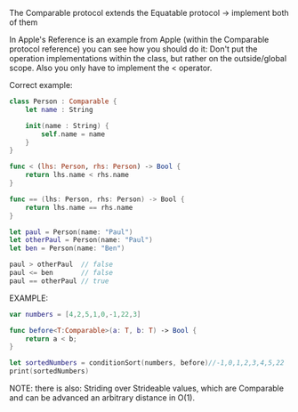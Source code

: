 
The Comparable protocol extends the Equatable protocol -> implement both of them

In Apple's Reference is an example from Apple (within the Comparable protocol reference) you can see how you should do it: Don't put the operation implementations within the class, but rather on the outside/global scope. Also you only have to implement the < operator.

Correct example:


```swift
class Person : Comparable {
    let name : String

    init(name : String) {
        self.name = name
    }
}

func < (lhs: Person, rhs: Person) -> Bool {
    return lhs.name < rhs.name
}

func == (lhs: Person, rhs: Person) -> Bool {
    return lhs.name == rhs.name
}

let paul = Person(name: "Paul")
let otherPaul = Person(name: "Paul")
let ben = Person(name: "Ben")

paul > otherPaul  // false
paul <= ben       // false
paul == otherPaul // true
```

EXAMPLE:

```swift
var numbers = [4,2,5,1,0,-1,22,3]

func before<T:Comparable>(a: T, b: T) -> Bool {
    return a < b;
}

let sortedNumbers = conditionSort(numbers, before)//-1,0,1,2,3,4,5,22
print(sortedNumbers)
```



NOTE:
there is also: Striding over Strideable values, which are Comparable and can be advanced an arbitrary distance in O(1).